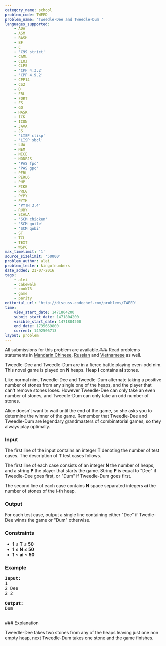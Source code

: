 ```yaml
---
category_name: school
problem_code: TWEED
problem_name: 'Tweedle-Dee and Tweedle-Dum '
languages_supported:
    - ADA
    - ASM
    - BASH
    - BF
    - C
    - 'C99 strict'
    - CAML
    - CLOJ
    - CLPS
    - 'CPP 4.3.2'
    - 'CPP 4.9.2'
    - CPP14
    - CS2
    - D
    - ERL
    - FORT
    - FS
    - GO
    - HASK
    - ICK
    - ICON
    - JAVA
    - JS
    - 'LISP clisp'
    - 'LISP sbcl'
    - LUA
    - NEM
    - NICE
    - NODEJS
    - 'PAS fpc'
    - 'PAS gpc'
    - PERL
    - PERL6
    - PHP
    - PIKE
    - PRLG
    - PYPY
    - PYTH
    - 'PYTH 3.4'
    - RUBY
    - SCALA
    - 'SCM chicken'
    - 'SCM guile'
    - 'SCM qobi'
    - ST
    - TCL
    - TEXT
    - WSPC
max_timelimit: '1'
source_sizelimit: '50000'
problem_author: alei
problem_tester: kingofnumbers
date_added: 21-07-2016
tags:
    - alei
    - cakewalk
    - cook73
    - game
    - parity
editorial_url: 'http://discuss.codechef.com/problems/TWEED'
time:
    view_start_date: 1471804200
    submit_start_date: 1471804200
    visible_start_date: 1471804200
    end_date: 1735669800
    current: 1492506713
layout: problem
---
```

All submissions for this problem are available.###  Read problems statements in [Mandarin Chinese](http://www.codechef.com/download/translated/COOK73/mandarin/TWEED.pdf), [Russian](http://www.codechef.com/download/translated/COOK73/russian/TWEED.pdf) and [Vietnamese](http://www.codechef.com/download/translated/COOK73/vietnamese/TWEED.pdf) as well.

Tweedle-Dee and Tweedle-Dum are in a fierce battle playing even-odd nim. This novel game is played on **N** heaps. Heap **i** contains **ai** stones.

Like normal nim, Tweedle-Dee and Tweedle-Dum alternate taking a positive number of stones from any single one of the heaps, and the player that can't remove stones loses. However Tweedle-Dee can only take an even number of stones, and Tweedle-Dum can only take an odd number of stones.

Alice doesn't want to wait until the end of the game, so she asks you to determine the winner of the game. Remember that Tweedle-Dee and Tweedle-Dum are legendary grandmasters of combinatorial games, so they always play optimally.

### Input

The first line of the input contains an integer **T** denoting the number of test cases. The description of **T** test cases follows.

The first line of each case consists of an integer **N** the number of heaps, and a string **P** the player that starts the game. String **P** is equal to "Dee" if Tweedle-Dee goes first, or "Dum" if Tweedle-Dum goes first.

The second line of each case contains **N** space separated integers **ai** the number of stones of the i-th heap.

### Output

For each test case, output a single line containing either "Dee" if Twedle-Dee winns the game or "Dum" otherwise.

### Constraints

- **1** ≤ **T** ≤ **50**
- **1** ≤ **N** ≤ **50**
- **1** ≤ **ai** ≤ **50**

### Example

<pre><b>Input:</b><tt>
1
2 Dee
2 2
</tt>
<b>Output:</b><tt>
Dum</tt>

</pre>### Explanation
Tweedle-Dee takes two stones from any of the heaps leaving just one non empty heap, next Tweedle-Dum takes one stone and the game finishes.
